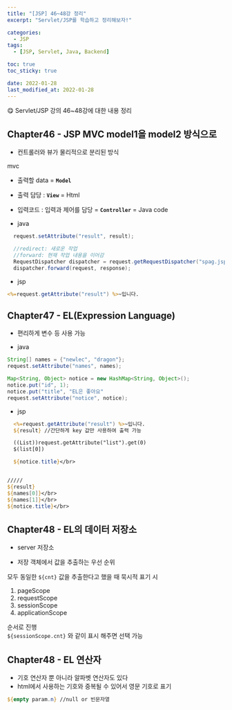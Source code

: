 ```yaml
---
title: "[JSP] 46~48강 정리"
excerpt: "Servlet/JSP를 학습하고 정리해보자!"

categories:
  - JSP
tags:
  - [JSP, Servlet, Java, Backend]

toc: true
toc_sticky: true

date: 2022-01-28
last_modified_at: 2022-01-28
---
```


😋 Servlet/JSP 강의 46~48강에 대한 내용 정리

## Chapter46 - JSP MVC model1을 model2 방식으로

- 컨트롤러와 뷰가 물리적으로 분리된 방식

mvc

- 출력할 data = **`Model`**
- 출력 담당 : **`View`** = Html
- 입력코드 : 입력과 제어를 담당 = **`Controller`** = Java code

- java

```java
  request.setAttribute("result", result);

  //redirect: 새로운 작업
  //forward: 현재 작업 내용을 이어감
  RequestDispatcher dispatcher = request.getRequestDispatcher("spag.jsp");
  dispatcher.forward(request, response);
```

- jsp

```jsp
<%=request.getAttribute("result") %>~입니다.
```

## Chapter47 - EL(Expression Language)

- 편리하게 변수 등 사용 가능

- java

```java
String[] names = {"newlec", "dragon"};
request.setAttribute("names", names);

Map<String, Object> notice = new HashMap<String, Object>();
notice.put("id", 1);
notice.put("title", "EL은 좋아요"
request.setAttribute("notice", notice);
```

- jsp

```jsp
  <%=request.getAttribute("result") %>~입니다.
  ${result} //간단하게 key 값만 사용하여 출력 가능

  ((List))request.getAttribute("list").get(0)
  $(list[0])

  ${notice.title}</br>


/////
${result}
${names[0]}</br>
${names[1]}</br>
${notice.title}</br>
```

## Chapter48 - EL의 데이터 저장소

- server 저장소

- 저장 객체에서 값을 추출하는 우선 순위

모두 동일한 `${cnt}` 값을 추출한다고 했을 때 묵시적 표기 시

1. pageScope
2. requestScope
3. sessionScope
4. applicationScope

순서로 진행  
`${sessionScope.cnt}` 와 같이 표시 해주면 선택 가능

## Chapter48 - EL 연산자

- 기호 연산자 뿐 아니라 알파벳 연산자도 있다
- html에서 사용하는 기호와 중복될 수 있어서 영문 기호로 표기

```jsp
${empty param.n} //null or 빈문자열

```
